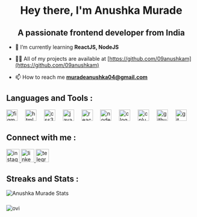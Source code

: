 <h1 align="center">Hey there, I'm Anushka Murade  </h1>
<h2 align="center">A passionate frontend developer from India </h2>

- 🌱 I’m currently learning **ReactJS, NodeJS**

- 👨‍💻 All of my projects are available at [https://github.com/09anushkam](https://github.com/09anushkam)

- 📫 How to reach me **<muradeanushka04@gmail.com>**

<!-- projects -->
<!-- <h2>Some of my projects : </h2>  -->

<!-- [![ReadMe Card](https://github-readme-stats.vercel.app/api/pin/?username=09anushkam&repo=09anushkam.github.io)](https://github.com/09anushkam/09anushkam.github.io)  -->
<!-- [![ReadMe Card](https://github-readme-stats.vercel.app/api/pin/?username=09anushkam&repo=Amazon-Clone)](https://github.com/09anushkam/Amazon-Clone)  -->
 

<!-- languages -->
<h2 align="left">Languages and Tools :   </h2>
<div align="left">
  <img src="https://cdn.jsdelivr.net/gh/devicons/devicon/icons/figma/figma-original.svg" height="30" alt="figma logo"  />
  <img width="12" />
  <img src="https://cdn.jsdelivr.net/gh/devicons/devicon/icons/html5/html5-original.svg" height="30" alt="html5 logo"  />
  <img width="12" />
  <img src="https://cdn.jsdelivr.net/gh/devicons/devicon/icons/css3/css3-original.svg" height="30" alt="css3 logo"  />
  <img width="12" />
  <img src="https://cdn.jsdelivr.net/gh/devicons/devicon/icons/javascript/javascript-original.svg" height="30" alt="javascript logo"  />
  <img width="12" />
  <img src="https://cdn.jsdelivr.net/gh/devicons/devicon/icons/react/react-original.svg" height="30" alt="react logo"  />
  <img width="12" />
  <img src="https://cdn.jsdelivr.net/gh/devicons/devicon/icons/nodejs/nodejs-original.svg" height="30" alt="nodejs logo"  />
  <img width="12" />
  <img src="https://cdn.jsdelivr.net/gh/devicons/devicon/icons/c/c-original.svg" height="30" alt="c logo"  />
  <img width="12" />
  <img src="https://cdn.jsdelivr.net/gh/devicons/devicon/icons/cplusplus/cplusplus-original.svg" height="30" alt="cplusplus logo"  />
  <img width="12" />
  <img src="https://cdn.jsdelivr.net/gh/devicons/devicon/icons/github/github-original.svg" height="30" alt="github logo"  />
  <img width="12" />
  <img src="https://cdn.jsdelivr.net/gh/devicons/devicon/icons/git/git-original.svg" height="30" alt="git logo"  />
</div>

###
<!-- social media -->
<h2 align="left">Connect with me :   </h2>
<div align="left">
  <a href="https://www.instagram.com/_.anushka_murade._/" target="_blank">
    <img src="https://img.shields.io/static/v1?message=Instagram&logo=instagram&label=&color=E4405F&logoColor=white&labelColor=&style=for-the-badge" height="35" alt="instagram logo"  />
  </a>
  <a href="https://www.linkedin.com/in/anushka-murade/" target="_blank">
    <img src="https://img.shields.io/static/v1?message=LinkedIn&logo=linkedin&label=&color=0077B5&logoColor=white&labelColor=&style=for-the-badge" height="35" alt="linkedin logo"  />
  </a>
  <a href="https://web.telegram.org/k/#/passionate_programerr" target="_blank">
    <img src="https://img.shields.io/static/v1?message=Telegram&logo=telegram&label=&color=2CA5E0&logoColor=white&labelColor=&style=for-the-badge" height="35" alt="telegram logo"  />
  </a>
</div>

###
<!-- stats -->
<h2> Streaks and Stats :  </h2> 
<img src="https://github-readme-stats.vercel.app/api?username=09anushkam&theme=merko&show_icons=true" alt="Anushka Murade Stats"> 

###
<!-- lang stats -->
<img src="https://github-readme-stats.vercel.app/api/top-langs?username=09anushkam&show_icons=true&locale=en&layout=compact&theme=chartreuse-dark" alt="ovi" />  

<!-- Snake -->  
<!-- <p align="center">
 <img width="1000" src="github-snake.svg" alt="snake"/>
</p> -->
